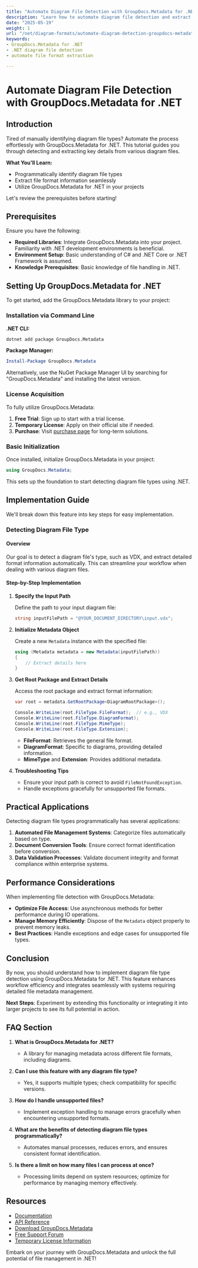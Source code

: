 ```yaml
---
title: "Automate Diagram File Detection with GroupDocs.Metadata for .NET | Tutorial"
description: "Learn how to automate diagram file detection and extract metadata using GroupDocs.Metadata for .NET. Streamline your workflow and manage files efficiently."
date: "2025-05-19"
weight: 1
url: "/net/diagram-formats/automate-diagram-detection-groupdocs-metadata-net/"
keywords:
- GroupDocs.Metadata for .NET
- .NET diagram file detection
- automate file format extraction

---
```



# Automate Diagram File Detection with GroupDocs.Metadata for .NET

## Introduction

Tired of manually identifying diagram file types? Automate the process effortlessly with GroupDocs.Metadata for .NET. This tutorial guides you through detecting and extracting key details from various diagram files.

**What You'll Learn:**
- Programmatically identify diagram file types
- Extract file format information seamlessly
- Utilize GroupDocs.Metadata for .NET in your projects

Let's review the prerequisites before starting!

## Prerequisites

Ensure you have the following:

- **Required Libraries**: Integrate GroupDocs.Metadata into your project. Familiarity with .NET development environments is beneficial.
- **Environment Setup**: Basic understanding of C# and .NET Core or .NET Framework is assumed.
- **Knowledge Prerequisites**: Basic knowledge of file handling in .NET.

## Setting Up GroupDocs.Metadata for .NET

To get started, add the GroupDocs.Metadata library to your project:

### Installation via Command Line

**.NET CLI:**
```bash
dotnet add package GroupDocs.Metadata
```

**Package Manager:**
```powershell
Install-Package GroupDocs.Metadata
```

Alternatively, use the NuGet Package Manager UI by searching for "GroupDocs.Metadata" and installing the latest version.

### License Acquisition

To fully utilize GroupDocs.Metadata:

1. **Free Trial**: Sign up to start with a trial license.
2. **Temporary License**: Apply on their official site if needed.
3. **Purchase**: Visit [purchase page](https://purchase.groupdocs.com/temporary-license/) for long-term solutions.

### Basic Initialization

Once installed, initialize GroupDocs.Metadata in your project:

```csharp
using GroupDocs.Metadata;
```

This sets up the foundation to start detecting diagram file types using .NET.

## Implementation Guide

We'll break down this feature into key steps for easy implementation.

### Detecting Diagram File Type

#### Overview

Our goal is to detect a diagram file's type, such as VDX, and extract detailed format information automatically. This can streamline your workflow when dealing with various diagram files.

#### Step-by-Step Implementation

1. **Specify the Input Path**

   Define the path to your input diagram file:

   ```csharp
   string inputFilePath = "@YOUR_DOCUMENT_DIRECTORY\input.vdx";
   ```

2. **Initialize Metadata Object**

   Create a new `Metadata` instance with the specified file:

   ```csharp
   using (Metadata metadata = new Metadata(inputFilePath))
   {
       // Extract details here
   }
   ```

3. **Get Root Package and Extract Details**

   Access the root package and extract format information:

   ```csharp
   var root = metadata.GetRootPackage<DiagramRootPackage>();

   Console.WriteLine(root.FileType.FileFormat);  // e.g., VDX
   Console.WriteLine(root.FileType.DiagramFormat);
   Console.WriteLine(root.FileType.MimeType);
   Console.WriteLine(root.FileType.Extension);
   ```

   - **FileFormat**: Retrieves the general file format.
   - **DiagramFormat**: Specific to diagrams, providing detailed information.
   - **MimeType** and **Extension**: Provides additional metadata.

4. **Troubleshooting Tips**

   - Ensure your input path is correct to avoid `FileNotFoundException`.
   - Handle exceptions gracefully for unsupported file formats.

## Practical Applications

Detecting diagram file types programmatically has several applications:

1. **Automated File Management Systems**: Categorize files automatically based on type.
2. **Document Conversion Tools**: Ensure correct format identification before conversion.
3. **Data Validation Processes**: Validate document integrity and format compliance within enterprise systems.

## Performance Considerations

When implementing file detection with GroupDocs.Metadata:

- **Optimize File Access**: Use asynchronous methods for better performance during IO operations.
- **Manage Memory Efficiently**: Dispose of the `Metadata` object properly to prevent memory leaks.
- **Best Practices**: Handle exceptions and edge cases for unsupported file types.

## Conclusion

By now, you should understand how to implement diagram file type detection using GroupDocs.Metadata for .NET. This feature enhances workflow efficiency and integrates seamlessly with systems requiring detailed file metadata management.

**Next Steps**: Experiment by extending this functionality or integrating it into larger projects to see its full potential in action.

## FAQ Section

1. **What is GroupDocs.Metadata for .NET?**
   - A library for managing metadata across different file formats, including diagrams.

2. **Can I use this feature with any diagram file type?**
   - Yes, it supports multiple types; check compatibility for specific versions.

3. **How do I handle unsupported files?**
   - Implement exception handling to manage errors gracefully when encountering unsupported formats.

4. **What are the benefits of detecting diagram file types programmatically?**
   - Automates manual processes, reduces errors, and ensures consistent format identification.

5. **Is there a limit on how many files I can process at once?**
   - Processing limits depend on system resources; optimize for performance by managing memory effectively.

## Resources

- [Documentation](https://docs.groupdocs.com/metadata/net/)
- [API Reference](https://reference.groupdocs.com/metadata/net/)
- [Download GroupDocs.Metadata](https://releases.groupdocs.com/metadata/net/)
- [Free Support Forum](https://forum.groupdocs.com/c/metadata/)
- [Temporary License Information](https://purchase.groupdocs.com/temporary-license/)

Embark on your journey with GroupDocs.Metadata and unlock the full potential of file management in .NET!

